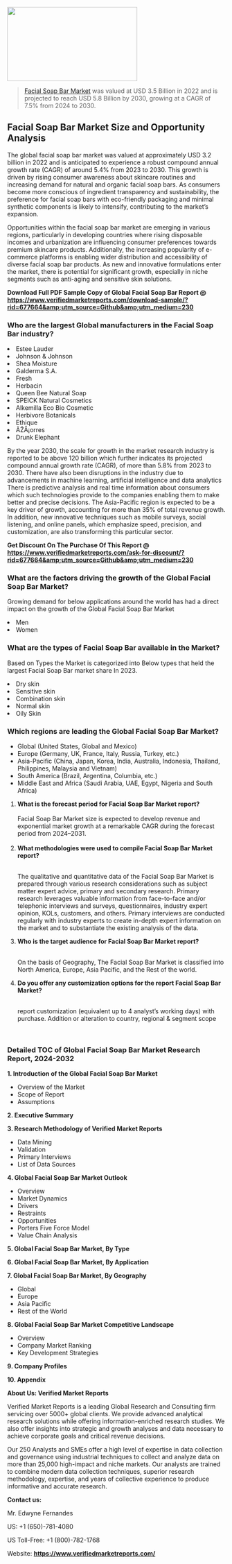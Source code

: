 <img src="https://ffe5etoiles.com/wp-content/uploads/2024/12/MST1-300x171.png" alt="" width="300" height="171" class="alignnone size-medium wp-image-20088" /><blockquote><p><p><a href="https://www.verifiedmarketreports.com/download-sample/?rid=677664&utm_source=Github&utm_medium=230" target="_blank">Facial Soap Bar Market</a> was valued at USD 3.5 Billion in 2022 and is projected to reach USD 5.8 Billion by 2030, growing at a CAGR of 7.5% from 2024 to 2030.</p></blockquote><p><h2>Facial Soap Bar Market Size and Opportunity Analysis</h2><p>The global facial soap bar market was valued at approximately USD 3.2 billion in 2022 and is anticipated to experience a robust compound annual growth rate (CAGR) of around 5.4% from 2023 to 2030. This growth is driven by rising consumer awareness about skincare routines and increasing demand for natural and organic facial soap bars. As consumers become more conscious of ingredient transparency and sustainability, the preference for facial soap bars with eco-friendly packaging and minimal synthetic components is likely to intensify, contributing to the market’s expansion.</p><p>Opportunities within the facial soap bar market are emerging in various regions, particularly in developing countries where rising disposable incomes and urbanization are influencing consumer preferences towards premium skincare products. Additionally, the increasing popularity of e-commerce platforms is enabling wider distribution and accessibility of diverse facial soap bar products. As new and innovative formulations enter the market, there is potential for significant growth, especially in niche segments such as anti-aging and sensitive skin solutions.</p></p><p class=""><strong>Download Full PDF Sample Copy of Global Facial Soap Bar Report @ <a href="https://www.verifiedmarketreports.com/download-sample/?rid=677664&amp;utm_source=Github&amp;utm_medium=230" target="_blank">https://www.verifiedmarketreports.com/download-sample/?rid=677664&amp;utm_source=Github&amp;utm_medium=230</a></strong></p><h3 id="" class="">Who are the largest Global manufacturers in the Facial Soap Bar industry?</h3><p><li>Estee Lauder</li><li> Johnson & Johnson</li><li> Shea Moisture</li><li> Galderma S.A.</li><li> Fresh</li><li> Herbacin</li><li> Queen Bee Natural Soap</li><li> SPEICK Natural Cosmetics</li><li> Alkemilla Eco Bio Cosmetic</li><li> Herbivore Botanicals</li><li> Ethique</li><li> ÃŽÅ¡orres</li><li> Drunk Elephant</li></p><div class=""><div class="" dir="" data-message-author-role="" data-message-id="" data-message-model-slug=""><div class=""><div class=""><div class=""><div class="" dir="" data-message-author-role="" data-message-id="" data-message-model-slug=""><div class=""><div class=""><p>By the year 2030, the scale for growth in the market research industry is reported to be above 120 billion which further indicates its projected compound annual growth rate (CAGR), of more than 5.8% from 2023 to 2030. There have also been disruptions in the industry due to advancements in machine learning, artificial intelligence and data analytics There is predictive analysis and real time information about consumers which such technologies provide to the companies enabling them to make better and precise decisions. The Asia-Pacific region is expected to be a key driver of growth, accounting for more than 35% of total revenue growth. In addition, new innovative techniques such as mobile surveys, social listening, and online panels, which emphasize speed, precision, and customization, are also transforming this particular sector.</p><p><strong>Get Discount On The Purchase Of This Report @&nbsp; <a href="https://www.verifiedmarketreports.com/ask-for-discount/?rid=677664&amp;utm_source=Github&amp;utm_medium=230" target="_blank">https://www.verifiedmarketreports.com/ask-for-discount/?rid=677664&amp;utm_source=Github&amp;utm_medium=230</a></strong></p></div></div></div></div></div></div></div></div><h3 id="" class="">What are the factors driving the growth of the Global Facial Soap Bar Market?</h3><p id="" class="">Growing demand for below applications around the world has had a direct impact on the growth of the Global Facial Soap Bar Market</p><p id="" class=""><li>Men</li><li> Women</li></p><h3 id="" class="">What are the types of Facial Soap Bar available in the Market?</h3><p id="" class="">Based on Types the Market is categorized into Below types that held the largest Facial Soap Bar market share In 2023.</p><p id="" class=""><li>Dry skin</li><li> Sensitive skin</li><li> Combination skin</li><li> Normal skin</li><li> Oily Skin</li></p><h3 id="" class="">Which regions are leading the Global Facial Soap Bar Market?</h3><ul><li>Global (United States, Global and Mexico)</li><li>Europe (Germany, UK, France, Italy, Russia, Turkey, etc.)</li><li>Asia-Pacific (China, Japan, Korea, India, Australia, Indonesia, Thailand, Philippines, Malaysia and Vietnam)</li><li>South America (Brazil, Argentina, Columbia, etc.)</li><li>Middle East and Africa (Saudi Arabia, UAE, Egypt, Nigeria and South Africa)</li></ul><p><ol><li><strong>What is the forecast period for Facial Soap Bar Market report?<br /></strong><br /><span data-sheets-root="1" data-sheets-value="{&quot;1&quot;:2,&quot;2&quot;:&quot;XXXX size is expected to develop revenue and exponential market growth at a remarkable CAGR during the forecast period from 2024&ndash;2030.&quot;}" data-sheets-userformat="{&quot;2&quot;:12674,&quot;4&quot;:{&quot;1&quot;:2,&quot;2&quot;:16776960},&quot;10&quot;:2,&quot;11&quot;:0,&quot;15&quot;:&quot;Arial&quot;,&quot;16&quot;:12}">Facial Soap Bar Market size is expected to develop revenue and exponential market growth at a remarkable CAGR during the forecast period from 2024&ndash;2031.</span><br /><br /></li><li><strong>What methodologies were used to compile Facial Soap Bar Market report?<br /><br /></strong><p>The qualitative and quantitative data of the&nbsp;Facial Soap Bar Market is prepared through various research considerations such as subject matter expert advice, primary and secondary research. Primary research leverages valuable information from face-to-face and/or telephonic interviews and surveys, questionnaires, industry expert opinion, KOLs, customers, and others. Primary interviews are conducted regularly with industry experts to create in-depth expert information on the market and to substantiate the existing analysis of the data.&nbsp;</p></li><li><strong>Who is the target audience for Facial Soap Bar Market report?<br /><br /></strong><p>On the basis of Geography, The&nbsp;Facial Soap Bar Market is classified into North America, Europe, Asia Pacific, and the Rest of the world.</p></li><li><strong>Do you offer any customization options for the report Facial Soap Bar Market?<br /><br /></strong><p>report customization (equivalent up to 4 analyst&rsquo;s working days) with purchase. Addition or alteration to country, regional &amp; segment scope</p><p>&nbsp;</p></li></ol></p><h3 id="" class="">Detailed TOC of Global Facial Soap Bar Market Research Report, 2024-2032</h3><p id="" class=""><strong>1. Introduction of the Global Facial Soap Bar Market</strong></p><ul><li>Overview of the Market</li><li>Scope of Report</li><li>Assumptions</li></ul><p id="" class=""><strong>2. Executive Summary</strong></p><p id="" class=""><strong>3. Research Methodology of&nbsp;Verified Market Reports</strong></p><ul><li>Data Mining</li><li>Validation</li><li>Primary Interviews</li><li>List of Data Sources</li></ul><p id="" class=""><strong>4. Global Facial Soap Bar Market Outlook</strong></p><ul><li>Overview</li><li>Market Dynamics</li><li>Drivers</li><li>Restraints</li><li>Opportunities</li><li>Porters Five Force Model</li><li>Value Chain Analysis</li></ul><p id="" class=""><strong>5. Global Facial Soap Bar Market, By&nbsp;Type</strong></p><p id="" class=""><strong>6. Global Facial Soap Bar Market, By Application</strong></p><p id="" class=""><strong>7. Global Facial Soap Bar Market, By Geography</strong></p><ul><li>Global</li><li>Europe</li><li>Asia Pacific</li><li>Rest of the World</li></ul><p id="" class=""><strong>8. Global Facial Soap Bar Market Competitive Landscape</strong></p><ul><li>Overview</li><li>Company Market Ranking</li><li>Key Development Strategies</li></ul><p id="" class=""><strong>9. Company Profiles</strong></p><p id="" class=""><strong>10. Appendix</strong></p><p id="" class=""><strong>About Us: Verified Market Reports</strong></p><p id="" class="">Verified Market Reports is a leading Global Research and Consulting firm servicing over 5000+ global clients. We provide advanced analytical research solutions while offering information-enriched research studies. We also offer insights into strategic and growth analyses and data necessary to achieve corporate goals and critical revenue decisions.</p><p id="" class="">Our 250 Analysts and SMEs offer a high level of expertise in data collection and governance using industrial techniques to collect and analyze data on more than 25,000 high-impact and niche markets. Our analysts are trained to combine modern data collection techniques, superior research methodology, expertise, and years of collective experience to produce informative and accurate research.</p><p id="" class=""><strong>Contact us:</strong></p><p id="" class="">Mr. Edwyne Fernandes</p><p id="" class="">US: +1 (650)-781-4080</p><p id="" class="">US Toll-Free: +1 (800)-782-1768</p><p id="" class="">Website: <a target="" data-test-app-aware-link=""><strong>https://www.verifiedmarketreports.com/</strong></a></p>

